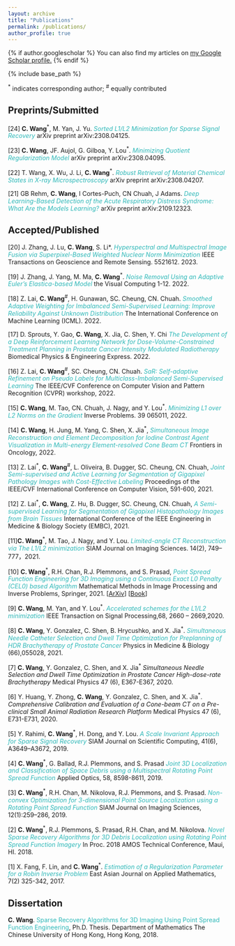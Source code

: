 ```yaml
---
layout: archive
title: "Publications"
permalink: /publications/
author_profile: true
---
```


{% if author.googlescholar %}
  You can also find my articles on <u><a href="{{ author.googlescholar }}">my Google Scholar profile</a>.</u>
{% endif %}

{% include base_path %}

 <sup>*</sup> indicates corresponding author; <sup>#</sup> equally contributed 

## Preprints/Submitted

[24] **C. Wang**<sup>*</sup>, M. Yan, J. Yu. <a href="https://arxiv.org/pdf/2308.04125" style="color:#2eb8b8;text-decoration:none;"> _Sorted L1/L2 Minimization for Sparse Signal Recovery_ </a> arXiv preprint arXiv:2308.04125.


[23]	**C. Wang**, JF. Aujol, G. Gilboa, Y. Lou<sup>*</sup>. <a href="https://arxiv.org/pdf/2308.04095" style="color:#2eb8b8;text-decoration:none;"> _Minimizing Quotient Regularization Model_ </a> arXiv preprint arXiv:2308.04095.

[22]	T. Wang, X. Wu, J. Li, **C. Wang**<sup>*</sup>. <a href="https://arxiv.org/pdf/2308.04207" style="color:#2eb8b8;text-decoration:none;"> _Robust Retrieval of Material Chemical States in X-ray Microspectroscopy_ </a> arXiv preprint arXiv:2308.04207.


[21] GB Rehm, **C. Wang**, I Cortes-Puch, CN Chuah, J Adams. <a href="https://arxiv.org/pdf/2109.12323" style="color:#2eb8b8;text-decoration:none;"> _Deep Learning-Based Detection of the Acute Respiratory Distress Syndrome: What Are the Models Learning?_ </a>arXiv preprint arXiv:2109.12323.



## Accepted/Published

[20]	J. Zhang, J. Lu, **C. Wang**, S. Li*. <a href="https://ieeexplore.ieee.org/abstract/document/10231145/" style="color:#2eb8b8;text-decoration:none;"> _Hyperspectral and Multispectral Image Fusion via Superpixel-Based Weighted Nuclear Norm Minimization_ </a> IEEE Transactions on Geoscience and Remote Sensing. 5521612. 2023. 

[19] J. Zhang, J. Yang, M. Ma, **C. Wang**<sup>*</sup>. <a href="https://link.springer.com/article/10.1007/s00371-022-02674-0" style="color:#2eb8b8;text-decoration:none;"> _Noise Removal Using an Adaptive Euler’s Elastica-based Model_ </a>  the Visual Computing 1-12. 2022. 

[18] Z. Lai, **C. Wang**<sup>#</sup>, H. Gunawan, SC. Cheung, CN. Chuah. <a href="https://proceedings.mlr.press/v162/lai22b/lai22b.pdf" style="color:#2eb8b8;text-decoration:none;"> _Smoothed Adaptive Weighting for Imbalanced Semi-Supervised Learning: Improve Reliability Against Unknown Distribution_ </a>   The International Conference on Machine Learning (ICML). 2022. 

[17] D. Sprouts, Y. Gao, **C. Wang**, X. Jia, C. Shen, Y. Chi  <a href="https://iopscience.iop.org/article/10.1088/2057-1976/ac6d82" style="color:#2eb8b8;text-decoration:none;"> _The Development of a Deep Reinforcement Learning Network for Dose-Volume-Constrained Treatment Planning in Prostate Cancer Intensity Modulated Radiotherapy_ </a>   Biomedical Physics & Engineering Express. 2022. 

[16] Z. Lai, **C. Wang**<sup>#</sup>, SC. Cheung, CN. Chuah. <a href="[https://iopscience.iop.org/article/10.1088/2057-1976/ac6d82](https://openaccess.thecvf.com/content/CVPR2022W/L3D-IVU/papers/Lai_SaR_Self-Adaptive_Refinement_on_Pseudo_Labels_for_Multiclass-Imbalanced_Semi-Supervised_Learning_CVPRW_2022_paper.pdf)" style="color:#2eb8b8;text-decoration:none;"> _SaR: Self-adaptive Refinement on Pseudo Labels for Multiclass-Imbalanced Semi-Supervised Learning_ </a>  The IEEE/CVF Conference on Computer Vision and Pattern Recognition (CVPR) workshop, 2022.

[15] **C. Wang**, M. Tao, CN. Chuah, J. Nagy, and Y. Lou<sup>*</sup>. <a href="https://iopscience.iop.org/article/10.1088/1361-6420/ac64fb" style="color:#2eb8b8;text-decoration:none;"> _Minimizing L1 over L2 Norms on the Gradient_ </a>  Inverse Problems. 39 065011, 2022. 

[14] **C. Wang**, H. Jung, M. Yang, C. Shen, X. Jia<sup>*</sup>, <a href="https://www.frontiersin.org/journals/oncology/articles/10.3389/fonc.2022.827136/full" style="color:#2eb8b8;text-decoration:none;"> _Simultaneous Image Reconstruction and Element Decomposition for Iodine Contrast Agent Visualization in Multi-energy Element-resolved Cone Beam CT_ </a>   Frontiers in Oncology, 2022. 

[13] Z. Lai<sup>*</sup>, **C. Wang**<sup>#</sup>, L. Oliveira, B. Dugger, SC. Cheung, CN. Chuah, <a href="https://openaccess.thecvf.com/content/ICCV2021W/CDPath/html/Lai_Joint_Semi-Supervised_and_Active_Learning_for_Segmentation_of_Gigapixel_Pathology_ICCVW_2021_paper.html" style="color:#2eb8b8;text-decoration:none;"> _Joint Semi-supervised and Active Learning for Segmentation of Gigapixel Pathology Images with Cost-Effective Labeling_ </a>   Proceedings of the IEEE/CVF International Conference on Computer Vision, 591-600, 2021.

[12] Z. Lai<sup>*</sup>, **C. Wang**, Z. Hu, B. Dugger, SC. Cheung, CN. Chuah, <a href="https://ieeexplore.ieee.org/abstract/document/9629715" style="color:#2eb8b8;text-decoration:none;"> _A Semi-supervised Learning for Segmentation of Gigapixel Histopathology Images from Brain Tissues_ </a>  International Conference of the IEEE Engineering in Medicine & Biology Society (EMBC), 2021. 

[11]**C. Wang**<sup>*</sup>, M. Tao, J. Nagy, and Y. Lou. <a href="https://epubs.siam.org/doi/10.1137/20M1341490" style="color:#2eb8b8;text-decoration:none;"> _Limited-angle CT Reconstruction via The L1/L2 minimization_ </a>  SIAM Journal on Imaging Sciences. 14(2), 749–777，2021. 

[10] **C. Wang**<sup>*</sup>, R.H. Chan, R.J. Plemmons, and S. Prasad, <a href="https://link.springer.com/book/10.1007/978-981-16-2701-9" style="color:#2eb8b8;text-decoration:none;"> _Point Spread Function Engineering for 3D Imaging using a Continuous Exact L0 Penalty (CEL0) based Algorithm_ </a>  Mathematical Methods in Image Processing and Inverse Problems, Springer, 2021. [[ArXiv](https://arxiv.org/pdf/2006.02858.pdf)] [[Book](https://link.springer.com/book/10.1007/978-981-16-2701-9)]

[9] **C. Wang**, M. Yan, and Y. Lou<sup>*</sup>. <a href="https://ieeexplore.ieee.org/document/9057443" style="color:#2eb8b8;text-decoration:none;"> _Accelerated schemes for the L1/L2 minimization_ </a>  IEEE Transaction on Signal Processing,68, 2660 – 2669,2020.

[8] **C. Wang**, Y. Gonzalez, C. Shen, B. Hrycushko, and X. Jia<sup>*</sup>. <a href="https://iopscience.iop.org/article/10.1088/1361-6560/abd00e/meta" style="color:#2eb8b8;text-decoration:none;"> _Simultaneous Needle Catheter Selection and Dwell Time Optimization for Preplanning of HDR Brachytherapy of Prostate Cancer_ </a>   Physics in Medicine & Biology (66),055028, 2021.

[7] **C. Wang**, Y. Gonzalez, C. Shen, and X. Jia<sup>*</sup> _Simultaneous Needle Selection and Dwell Time Optimization in Prostate Cancer High-dose-rate Brachytherapy_  Medical Physics 47 (6), E367-E367, 2020.

[6] Y. Huang, Y. Zhong, **C. Wang**, Y. Gonzalez, C. Shen, and X. Jia<sup>*</sup>. _Comprehensive Calibration and Evaluation of a Cone-beam CT on a Pre-clinical Small Animal Radiation Research Platform_ Medical Physics 47 (6), E731-E731, 2020.

[5] Y. Rahimi, **C. Wang**<sup>*</sup>, H. Dong, and Y. Lou. <a href="https://epubs.siam.org/doi/abs/10.1137/18M123147X" style="color:#2eb8b8;text-decoration:none;"> _A Scale Invariant Approach for Sparse Signal Recovery_ </a>   SIAM Journal on Scientific Computing, 41(6), A3649–A3672, 2019. 

[4] **C. Wang**<sup>*</sup>, G. Ballad, R.J. Plemmons, and S. Prasad <a href="https://opg.optica.org/ao/abstract.cfm?uri=ao-58-31-8598" style="color:#2eb8b8;text-decoration:none;"> _Joint 3D Localization and Classification of Space Debris using a Multispectral Rotating Point Spread Function_ </a>   Applied Optics, 58, 8598-8611, 2019. 

[3] **C. Wang**<sup>*</sup>, R.H. Chan, M. Nikolova, R.J. Plemmons, and S. Prasad. <a href="https://epubs.siam.org/doi/abs/10.1137/18M1178566" style="color:#2eb8b8;text-decoration:none;"> _Non-convex Optimization for 3-dimensional Point Source Localization using a Rotating Point Spread Function_ </a>  SIAM Journal on Imaging Sciences, 12(1):259–286, 2019. 

[2] **C. Wang**<sup>*</sup>, R.J. Plemmons, S. Prasad, R.H. Chan, and M. Nikolova. <a href="https://amostech.com/TechnicalPapers/2018/Poster/Wang.pdf" style="color:#2eb8b8;text-decoration:none;"> _Novel Sparse Recovery Algorithms for 3D Debris Localization using Rotating Point Spread Function Imagery_ </a> In Proc. 2018 AMOS Technical Conference, Maui, HI. 2018. 

[1] X. Fang, F. Lin, and **C. Wang**<sup>*</sup>. <a href="https://www.cambridge.org/core/journals/east-asian-journal-on-applied-mathematics/article/abs/estimation-of-a-regularisation-parameter-for-a-robin-inverse-problem/A2B2B3CBFAE2A27AEC8D49AE4BA4F4BD" style="color:#2eb8b8;text-decoration:none;"> _Estimation of a Regularization Parameter for a Robin Inverse Problem_ </a>  East Asian Journal on Applied Mathematics, 7(2) 325-342, 2017. 



## Dissertation 

**C. Wang**. <a href="https://repository.lib.cuhk.edu.hk/en/item/cuhk-2188140?solr_nav%5Bid%5D=596e039fd37cb72d8c95&solr_nav%5Bpage%5D=0&solr_nav%5Boffset%5D=0" style="color:#2eb8b8;text-decoration:none;"> Sparse Recovery Algorithms for 3D Imaging Using Point Spread Function Engineering</a>, Ph.D. Thesis. Department of Mathematics The Chinese University of Hong Kong, Hong Kong, 2018. 

&nbsp;

&nbsp;

&nbsp;
